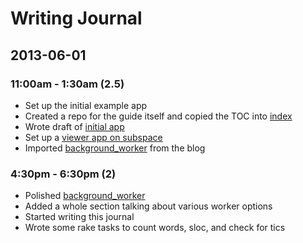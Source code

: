 # Writing Journal

## 2013-06-01

### 11:00am - 1:30am (2.5)

* Set up the initial example app
* Created a repo for the guide itself and copied the TOC into [index](/index)
* Wrote draft of [initial app](/initial_app)
* Set up a [viewer app on subspace](http://guide.subspace.bugsplat.info)
* Imported [background_worker](/background_worker) from the blog

### 4:30pm - 6:30pm (2)

* Polished [background_worker](/background_worker)
* Added a whole section talking about various worker options
* Started writing this journal
* Wrote some rake tasks to count words, sloc, and check for tics

